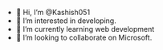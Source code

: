 - 👋 Hi, I’m @Kashish051
- 👀 I’m interested in developing. 
- 🌱 I’m currently learning web development
- 💞️ I’m looking to collaborate on Microsoft. 
